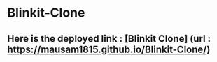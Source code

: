 # Blinkit-Clone

## Here is the deployed link : [Blinkit Clone] (url : https://mausam1815.github.io/Blinkit-Clone/)
